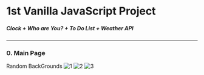 1st Vanilla JavaScript Project
================================
##### Clock + Who are You? + To Do List + Weather API
<hr/>

### 0. Main Page
Random BackGrounds
![1](https://user-images.githubusercontent.com/67461578/85852674-09097100-b7ec-11ea-8ff8-5c2727f73cf6.png)
![2](https://user-images.githubusercontent.com/67461578/85852679-0b6bcb00-b7ec-11ea-8471-07b99833baea.png)
![3](https://user-images.githubusercontent.com/67461578/85852682-0d358e80-b7ec-11ea-870e-5fdc56e74f5f.png)
